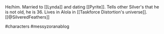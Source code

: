 He/him. Married to [[Lynda]] and dating [[Pyrite]]. Tells other Silver's that he is not old, he is 36. Lives in Alola in [[Taskforce Distortion's universe]]. [[@SilveredFeathers]]

#characters #messyzoranablog 